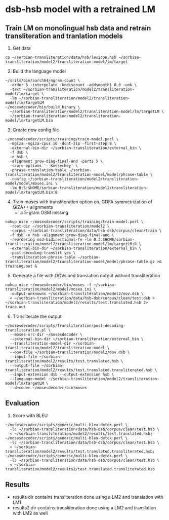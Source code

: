 # dsb-hsb model with a retrained LM

## Train LM on monolingual hsb data and retrain transliteration and tranlation models

1. Get data

  ```
  cp ~/sorbian-transliteration/data/hsb/lexicon.hsb ~/sorbian-transliteration/model2/transliteration-model/lm/target
  ```

2. Build the language model

  ```
  ~/srilm/bin/aarch64/ngram-count \
    -order 5 -interpolate -kndiscount -addsmooth1 0.0 -unk \
    -text ~/sorbian-transliteration/model2/transliteration-model/lm/target \
    -lm ~/sorbian-transliteration/model2/transliteration-model/lm/targetLM
  ~/mosesdecoder/bin/build_binary \
    ~/sorbian-transliteration/model2/transliteration-model/lm/targetLM \
    ~/sorbian-transliteration/model2/transliteration-model/lm/targetLM.bin
  ```

3. Create new config file

  ```
  ~/mosesdecoder/scripts/training/train-model.perl \
    -mgiza -mgiza-cpus 10 -dont-zip -first-step 9 \
    -external-bin-dir ~/sorbian-transliteration/external_bin \
    -f dsb \
    -e hsb \
    -alignment grow-diag-final-and -parts 5 \
    -score-options '--KneserNey' \
    -phrase-translation-table ~/sorbian-transliteration/model2/transliteration-model/model/phrase-table \
    -config ~/sorbian-transliteration/model2/transliteration-model/model/moses.ini \
    -lm 0:5:$HOME/sorbian-transliteration/model2/transliteration-model/lm/targetLM.bin:8
  ```


4. Train moses with transliteration option on, GDFA symmetrization of GIZA++ alignments
    - a 5-gram OSM missing
  ```
  nohup nice ~/mosesdecoder/scripts/training/train-model.perl \
    -root-dir ~/sorbian-transliteration/model2 \
    -corpus ~/sorbian-transliteration/data/hsb-dsb/corpus/clean/train \
    -f dsb -e hsb -alignment grow-diag-final-and \
    -reordering msd-bidirectional-fe -lm 0:3:$HOME/sorbian-transliteration/model2/transliteration-model/lm/targetLM:8 \
    -external-bin-dir ~/sorbian-transliteration/external_bin \
    -post-decoding-translit yes \
    -transliteration-phrase-table ~/sorbian-transliteration/model2/transliteration-model/model/phrase-table.gz >& training.out &
  ```

5. Generate a file with OOVs and translation output without transliteration

  ```
  nohup nice ~/mosesdecoder/bin/moses -f ~/sorbian-transliteration/model2/model/moses.ini \
    -output-unknowns ~/sorbian-transliteration/model2/oov.dsb \
    < ~/sorbian-transliteration/data/hsb-dsb/corpus/clean/test.dsb > ~/sorbian-transliteration/model2/results/test.translated.hsb 2> trace.out
  ```

6. Transliterate the output

  ```
  ~/mosesdecoder/scripts/Transliteration/post-decoding-transliteration.pl \
    --moses-src-dir ~/mosesdecoder \
    --external-bin-dir ~/sorbian-transliteration/external_bin \
    --transliteration-model-dir ~/sorbian-transliteration/model2/transliteration-model \
    --oov-file ~/sorbian-transliteration/model2/oov.dsb \
    --input-file ~/sorbian-transliteration/model2/results/test.translated.hsb \
    --output-file ~/sorbian-transliteration/model2/results/test.translated.transliterated.hsb \
    --input-extension dsb --output-extension hsb \
    --language-model ~/sorbian-transliteration/model2/transliteration-model/lm/targetLM \
    --decoder ~/mosesdecoder/bin/moses
  ```

## Evaluation

1. Score with BLEU

  ```
  ~/mosesdecoder/scripts/generic/multi-bleu-detok.perl \
    -lc ~/sorbian-transliteration/data/hsb-dsb/corpus/clean/test.hsb \
    < ~/sorbian-transliteration/model2/results/test.translated.hsb;
  ~/mosesdecoder/scripts/generic/multi-bleu-detok.perl \
    -lc ~/sorbian-transliteration/data/hsb-dsb/corpus/clean/test.hsb \
    < ~/sorbian-transliteration/model2/results/test.translated.transliterated.hsb;
  ~/mosesdecoder/scripts/generic/multi-bleu-detok.perl \
    -lc ~/sorbian-transliteration/data/hsb-dsb/corpus/clean/test.hsb \
    < ~/sorbian-transliteration/model2/results2/test.translated.transliterated.hsb
  ```
  
## Results

- results dir contains transliteration done using a LM2 and translation with LM1
- results2 dir contains transliteration done using a LM2 and translation with LM2 as well

